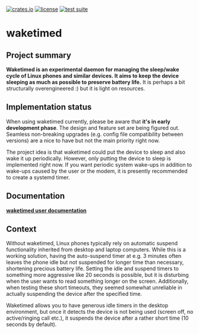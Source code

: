 [![crates.io](https://img.shields.io/crates/v/waketimed.svg)](https://crates.io/crates/waketimed)
[![license](https://img.shields.io/crates/l/waketimed.svg)](https://github.com/jistr/waketimed/blob/main/LICENSE)
[![test suite](https://github.com/jistr/waketimed/actions/workflows/test_suite.yaml/badge.svg?branch=main)](https://github.com/jistr/waketimed/actions/workflows/test_suite.yaml)

# waketimed

## Project summary

**Waketimed is an experimental daemon for managing the sleep/wake
cycle of Linux phones and similar devices. It aims to keep the device
sleeping as much as possible to preserve battery life.** It is perhaps
a bit structurally overengineered :) but it is light on resources.

## Implementation status

When using waketimed currently, please be aware that **it's in early
development phase**. The design and feature set are being figured out.
Seamless non-breaking upgrades (e.g. config file compatibility between
versions) are a nice to have but not the main priority right now.

The project idea is that waketimed could put the device to sleep and
also wake it up periodically. However, only putting the device to
sleep is implemented right now. If you want periodic system wake-ups
in addition to wake-ups caused by the user or the modem, it is
presently recommended to create a systemd timer.

## Documentation

**[waketimed user documentation](https://github.com/jistr/waketimed/blob/main/docs/user/index.md)**

## Context

Without waketimed, Linux phones typically rely on automatic suspend
functionality inherited from desktop and laptop computers. While this
is a working solution, having the auto-suspend timer at
e.g.&nbsp;3&nbsp;minutes often leaves the phone idle but not suspended
for longer time than necessary, shortening precious battery life.
Setting the idle and suspend timers to something more aggressive like
20 seconds is possible, but it is disturbing when the user wants to
read something longer on the screen. Additionally, when testing these
short timeouts, they seemed somewhat unreliable in actually suspending
the device after the specified time.

Waketimed allows you to have generous idle timers in the desktop
environment, but once it detects the device is not being used (screen
off, no active/ringing call etc.), it suspends the device after a
rather short time (10 seconds by default).
